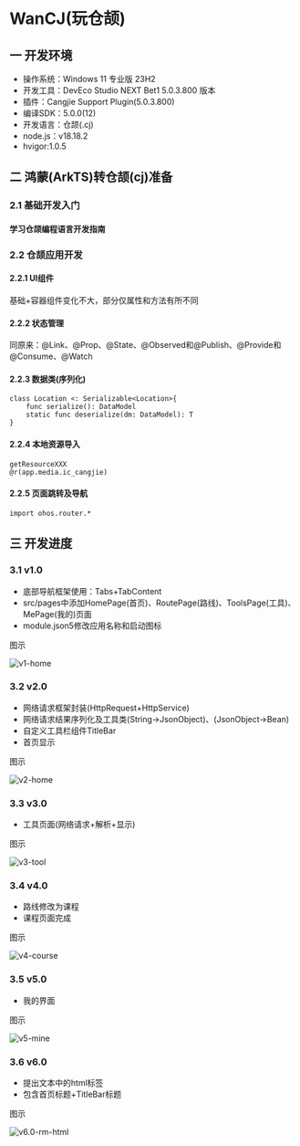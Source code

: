 # WanCJ(玩仓颉)
## 一 开发环境

* 操作系统：Windows 11 专业版 23H2
* 开发工具：DevEco Studio NEXT Bet1 5.0.3.800 版本
* 插件：Cangjie Support Plugin(5.0.3.800)
* 编译SDK：5.0.0(12)
* 开发语言：仓颉(.cj)
* node.js：v18.18.2
* hvigor:1.0.5

## 二 鸿蒙(ArkTS)转仓颉(cj)准备

### 2.1 基础开发入门

#### 学习仓颉编程语言开发指南

### 2.2 仓颉应用开发

#### 2.2.1 UI组件

基础+容器组件变化不大，部分仅属性和方法有所不同

#### 2.2.2  状态管理

同原来：@Link、@Prop、@State、@Observed和@Publish、@Provide和@Consume、@Watch

#### 2.2.3 数据类(序列化)

```
class Location <: Serializable<Location>{
    func serialize(): DataModel
    static func deserialize(dm: DataModel): T
}
```

#### 2.2.4 本地资源导入

```
getResourceXXX
@r(app.media.ic_cangjie)
```

#### 2.2.5 页面跳转及导航

```
import ohos.router.*
```

## 三 开发进度

### 3.1 v1.0

* 底部导航框架使用：Tabs+TabContent
* src/pages中添加HomePage(首页)、RoutePage(路线)、ToolsPage(工具)、MePage(我的)页面
* module.json5修改应用名称和启动图标

图示

![v1-home](resource\v1\v1-home.png)

### 3.2 v2.0

* 网络请求框架封装(HttpRequest+HttpService)
* 网络请求结果序列化及工具类(String->JsonObject)、(JsonObject->Bean)
* 自定义工具栏组件TitleBar
* 首页显示

图示

![v2-home](resource\v2\v2-home.png)

### 3.3 v3.0

* 工具页面(网络请求+解析+显示)

图示

![v3-tool](resource\v3\v3.0-tool.png)

### 3.4 v4.0

* 路线修改为课程
* 课程页面完成

图示

![v4-course](resource\v4\v4-course.png)

### 3.5 v5.0

* 我的界面

图示

![v5-mine](resource\v5\v5.0-mine.png)

### 3.6 v6.0
* 提出文本中的html标签
* 包含首页标题+TitleBar标题

图示

![v6.0-rm-html](resource\v6\v6.0-rm-html.png)




[v1-home]:resource/v1/v1_home.png
[v2-home]:resource/v2/v2_home.png
[v3-tool]:resource/v3/v3.0-tool.png
[v4-course]:resource/v4/v4-course.png
[v5-mine]:resource/v5/v5.0-mine.png
[v6.0-rm-html]:resource/v6/v6.0-rm-html.png
